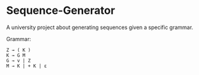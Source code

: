 # Sequence-Generator
A university project about generating sequences given a specific grammar.

Grammar:
```
Z → ( K )
K → G M
G → v | Z
M → K | + K | ε
```

